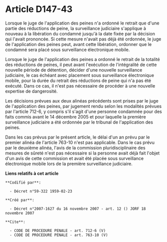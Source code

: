 # Article D147-43

Lorsque le juge de l'application des peines n'a ordonné le retrait que d'une partie des réductions de peine, la surveillance
judiciaire s'applique à nouveau à la libération du condamné jusqu'à la date fixée par la décision qui l'avait prononcée. Si
cette mesure n'avait pas déjà été ordonnée, le juge de l'application des peines peut, avant cette libération, ordonner que le
condamné sera placé sous surveillance électronique mobile.

Lorsque le juge de l'application des peines a ordonné le retrait de la totalité des réductions de peines, il peut avant
l'exécution de l'intégralité de cette nouvelle période de détention, décider d'une nouvelle surveillance judiciaire, le cas
échéant avec placement sous surveillance électronique mobile, pour la durée du retrait des réductions de peine qui n'a pas
été exécuté. Dans ce cas, il n'est pas nécessaire de procéder à une nouvelle expertise de dangerosité.

Les décisions prévues aux deux alinéas précédents sont prises par le juge de l'application des peines, par jugement rendu
selon les modalités prévues par l'article 712-6, y compris s'il s'agit d'une personne condamnée pour des faits commis avant
le 14 décembre 2005 et pour laquelle la première surveillance judiciaire a été ordonnée par le tribunal de l'application des
peines.

Dans les cas prévus par le présent article, le délai d'un an prévu par le premier alinéa de l'article 763-10 n'est pas
applicable. Dans le cas prévu par le deuxième alinéa, l'avis de la commission pluridisciplinaire des mesures de sûreté n'est
pas nécessaire si la personne avait déjà fait l'objet d'un avis de cette commission et avait été placée sous surveillance
électronique mobile lors de la première surveillance judiciaire.

**Liens relatifs à cet article**

	**Codifié par**:

	  - Décret n°59-322 1959-02-23

	**Créé par**:

	  - Décret n°2007-1627 du 16 novembre 2007 - art. 12 () JORF 18 novembre 2007

	**Cite**:

	  - CODE DE PROCEDURE PENALE - art. 712-6 (V)
	  - CODE DE PROCEDURE PENALE - art. 763-10 (V)
